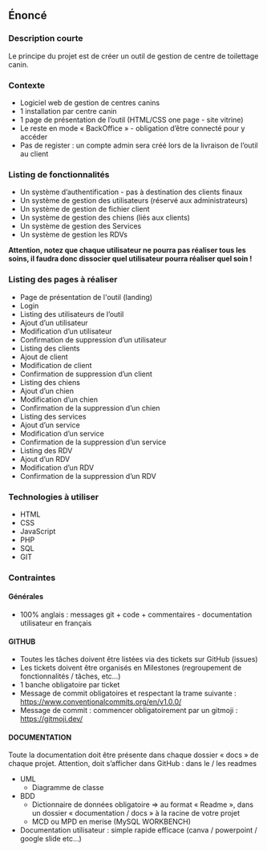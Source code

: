 ## Énoncé

### Description courte

Le principe du projet est de créer un outil de gestion de centre de toilettage canin.

### Contexte

- Logiciel web de gestion de centres canins
- 1 installation par centre canin
- 1 page de présentation de l’outil (HTML/CSS one page - site vitrine)
- Le reste en mode « BackOffice » - obligation d’être connecté pour y accéder
- Pas de register : un compte admin sera créé lors de la livraison de l’outil au client

### Listing de fonctionnalités

- Un système d’authentification - pas à destination des clients finaux
- Un système de gestion des utilisateurs (réservé aux administrateurs)
- Un système de gestion de fichier client
- Un système de gestion des chiens (liés aux clients)
- Un système de gestion des Services
- Un système de gestion les RDVs

**Attention, notez que chaque utilisateur ne pourra pas réaliser tous les soins, il faudra donc dissocier quel utilisateur pourra réaliser quel soin !**

### Listing des pages à réaliser

- Page de présentation de l'outil (landing)
- Login
- Listing des utilisateurs de l’outil
- Ajout d’un utilisateur
- Modification d’un utilisateur
- Confirmation de suppression d’un utilisateur
- Listing des clients
- Ajout de client
- Modification de client
- Confirmation de suppression d’un client
- Listing des chiens
- Ajout d’un chien
- Modification d’un chien
- Confirmation de la suppression d’un chien
- Listing des services
- Ajout d’un service
- Modification d’un service
- Confirmation de la suppression d’un service
- Listing des RDV
- Ajout d’un RDV
- Modification d’un RDV
- Confirmation de la suppression d’un RDV

### Technologies à utiliser

- HTML
- CSS
- JavaScript
- PHP
- SQL
- GIT


### Contraintes

#### Générales

- 100% anglais : messages git + code + commentaires - documentation utilisateur en français 

####  GITHUB

- Toutes les tâches doivent être listées via des tickets sur GitHub (issues)
- Les tickets doivent être organisés en Milestones (regroupement de fonctionnalités / tâches, etc…)
- 1 banche obligatoire par ticket
- Message de commit obligatoires et respectant la trame suivante : https://www.conventionalcommits.org/en/v1.0.0/
- Message de commit : commencer obligatoirement par un gitmoji : https://gitmoji.dev/

#### DOCUMENTATION

Toute la documentation doit être présente dans chaque dossier « docs » de chaque projet. Attention, doit s’afficher dans GitHub : dans le / les readmes

- UML
    - Diagramme de classe
- BDD
    - Dictionnaire de données obligatoire => au format « Readme », dans un dossier « documentation / docs » à la racine de votre projet
    - MCD ou MPD en merise (MySQL WORKBENCH)
- Documentation utilisateur : simple rapide efficace (canva / powerpoint / google slide etc…)